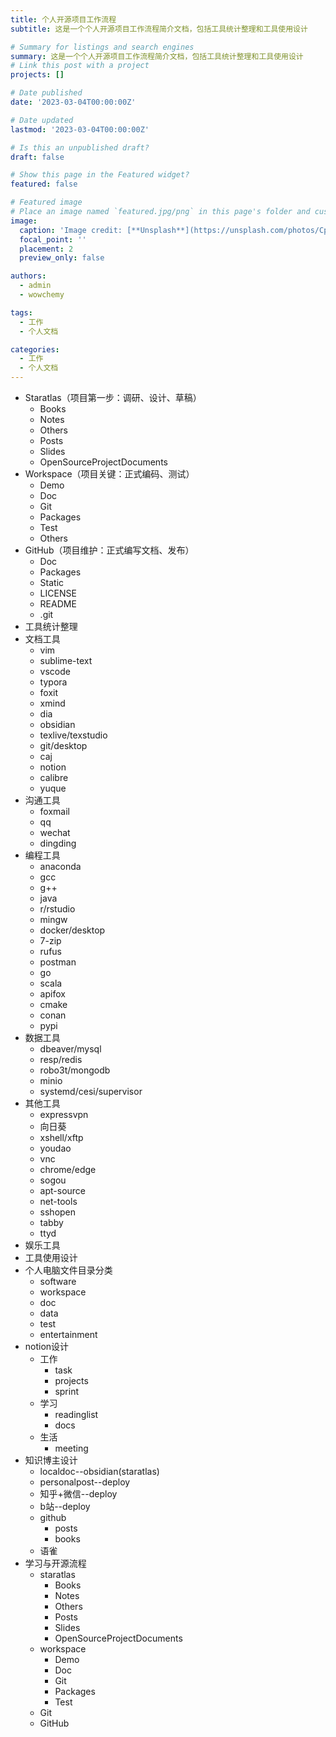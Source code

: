 ```yaml
---
title: 个人开源项目工作流程
subtitle: 这是一个个人开源项目工作流程简介文档，包括工具统计整理和工具使用设计

# Summary for listings and search engines
summary: 这是一个个人开源项目工作流程简介文档，包括工具统计整理和工具使用设计
# Link this post with a project
projects: []

# Date published
date: '2023-03-04T00:00:00Z'

# Date updated
lastmod: '2023-03-04T00:00:00Z'

# Is this an unpublished draft?
draft: false

# Show this page in the Featured widget?
featured: false

# Featured image
# Place an image named `featured.jpg/png` in this page's folder and customize its options here.
image:
  caption: 'Image credit: [**Unsplash**](https://unsplash.com/photos/CpkOjOcXdUY)'
  focal_point: ''
  placement: 2
  preview_only: false

authors:
  - admin
  - wowchemy

tags:
  - 工作
  - 个人文档

categories:
  - 工作
  - 个人文档
---
```



+ Staratlas（项目第一步：调研、设计、草稿）
  + Books
  + Notes
  + Others
  + Posts
  + Slides
  + OpenSourceProjectDocuments
+ Workspace（项目关键：正式编码、测试）
  + Demo
  + Doc
  + Git
  + Packages
  + Test
  + Others
+ GitHub（项目维护：正式编写文档、发布）
  + Doc
  + Packages
  + Static
  + LICENSE
  + README
  + .git
+  工具统计整理
  + 文档工具
    + vim
    + sublime-text
    + vscode
    + typora
    + foxit
    + xmind
    + dia
    + obsidian
    + texlive/texstudio
    + git/desktop
    + caj
    + notion
    + calibre
    + yuque
  + 沟通工具
    + foxmail
    + qq
    + wechat
    + dingding
  + 编程工具
    + anaconda
    + gcc
    + g++
    + java
    + r/rstudio
    + mingw
    + docker/desktop
    + 7-zip
    + rufus
    + postman
    + go
    + scala
    + apifox
    + cmake
    + conan
    + pypi
  + 数据工具
    + dbeaver/mysql
    + resp/redis
    + robo3t/mongodb
    + minio
    + systemd/cesi/supervisor
  + 其他工具
    + expressvpn
    + 向日葵
    + xshell/xftp
    + youdao
    + vnc
    + chrome/edge
    + sogou
    + apt-source
    + net-tools
    + sshopen
    + tabby
    + ttyd
  + 娱乐工具
  + 工具使用设计
  + 个人电脑文件目录分类
    + software
    + workspace
    + doc
    + data
    + test
    + entertainment
  + notion设计
    + 工作
      + task
      + projects
      + sprint
    + 学习
      + readinglist
      + docs
    + 生活
      + meeting
  + 知识博主设计
    + localdoc--obsidian(staratlas)
    + personalpost--deploy
    + 知乎+微信--deploy
    + b站--deploy
    + github
      + posts
      + books
    + 语雀
+ 学习与开源流程
  + staratlas
    + Books
    + Notes
    + Others
    + Posts
    + Slides
    + OpenSourceProjectDocuments
  + workspace
    + Demo
    + Doc
    + Git
    + Packages
    + Test
  + Git
  + GitHub